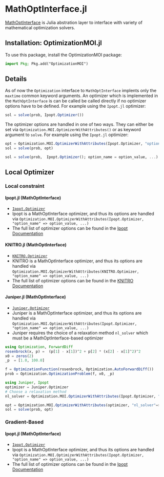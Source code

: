 # MathOptInterface.jl

[MathOptInterface](https://github.com/jump-dev/MathOptInterface.jl) is Julia abstration layer to interface with variety of mathematical optimization solvers.

## Installation: OptimizationMOI.jl

To use this package, install the OptimizationMOI package:

```julia
import Pkg; Pkg.add("OptimizationMOI")
```

## Details

As of now the `Optimization` interface to `MathOptInterface` implents only the `maxtime` common keyword arguments. An optimizer which is implemented in the `MathOptInterface` is can be called be called directly if no optimizer options have to be defined. For example using the `Ipopt.jl` optimizer:

```julia
sol = solve(prob, Ipopt.Optimizer())
```

The optimizer options are handled in one of two ways. They can either be set via `Optimization.MOI.OptimizerWithAttributes()` or as keyword argument to `solve`. For example using the `Ipopt.jl` optimizer:

```julia
opt = Optimization.MOI.OptimizerWithAttributes(Ipopt.Optimizer, "option_name" => option_value, ...)
sol = solve(prob, opt)

sol = solve(prob,  Ipopt.Optimizer(); option_name = option_value, ...)
```



## Local Optimizer

### Local constraint
#### Ipopt.jl (MathOptInterface)

- [`Ipopt.Optimizer`](https://juliahub.com/docs/Ipopt/yMQMo/0.7.0/)
- Ipopt is a MathOptInterface optimizer, and thus its options are handled via
  `Optimization.MOI.OptimizerWithAttributes(Ipopt.Optimizer, "option_name" => option_value, ...)`
- The full list of optimizer options can be found in the [Ipopt Documentation](https://coin-or.github.io/Ipopt/OPTIONS.html#OPTIONS_REF)

#### KNITRO.jl (MathOptInterface)

- [`KNITRO.Optimizer`](https://github.com/jump-dev/KNITRO.jl)
- KNITRO is a MathOptInterface optimizer, and thus its options are handled via
  `Optimization.MOI.OptimizerWithAttributes(KNITRO.Optimizer, "option_name" => option_value, ...)`
- The full list of optimizer options can be found in the [KNITRO Documentation](https://www.artelys.com/docs/knitro//3_referenceManual/callableLibraryAPI.html)

#### Juniper.jl (MathOptInterface)

- [`Juniper.Optimizer`](https://github.com/lanl-ansi/Juniper.jl)
- Juniper is a MathOptInterface optimizer, and thus its options are handled via
  `Optimization.MOI.OptimizerWithAttributes(Ipopt.Optimizer, "option_name" => option_value, ...)`
- Juniper requires the choice of a relaxation method `nl_solver` which must be
  a MathOptInterface-based optimizer

```julia
using Optimization, ForwardDiff
rosenbrock(x, p) =  (p[1] - x[1])^2 + p[2] * (x[2] - x[1]^2)^2
x0 = zeros(2)
_p  = [1.0, 100.0]

f = OptimizationFunction(rosenbrock, Optimization.AutoForwardDiff())
prob = Optimization.OptimizationProblem(f, x0, _p)

using Juniper, Ipopt
optimizer = Juniper.Optimizer
# Choose a relaxation method
nl_solver = Optimization.MOI.OptimizerWithAttributes(Ipopt.Optimizer, "print_level"=>0)

opt = Optimization.MOI.OptimizerWithAttributes(optimizer, "nl_solver"=>nl_solver)
sol = solve(prob, opt)
```

### Gradient-Based
#### Ipopt.jl (MathOptInterface)

- [`Ipopt.Optimizer`](https://juliahub.com/docs/Ipopt/yMQMo/0.7.0/)
- Ipopt is a MathOptInterface optimizer, and thus its options are handled via
  `Optimization.MOI.OptimizerWithAttributes(Ipopt.Optimizer, "option_name" => option_value, ...)`
- The full list of optimizer options can be found in the [Ipopt Documentation](https://coin-or.github.io/Ipopt/OPTIONS.html#OPTIONS_REF)
